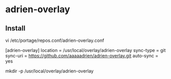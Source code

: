 # adrien-overlay

## Install

vi /etc/portage/repos.conf/adrien-overlay.conf

[adrien-overlay]
location = /usr/local/overlay/adrien-overlay
sync-type = git
sync-uri = https://github.com/aaaaadrien/adrien-overlay.git
auto-sync = yes


mkdir -p /usr/local/overlay/adrien-overlay

